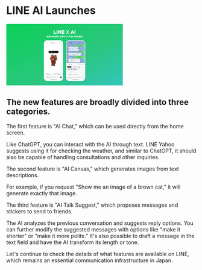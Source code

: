 # LINE AI Launches

<!-- 【日本語訳】
「LINE AI」が登場
--> 

![line_ai](images/line_ai.jpeg)

## The new features are broadly divided into three categories.

<!-- 【日本語訳】
新機能は大きく分けて3つ。
-->

The first feature is "AI Chat," which can be used directly from the home screen.

<!-- 【日本語訳】
1つ目は、ホーム画面から使える「AIチャット」機能だ。
解説: "AI Chat" (AIチャット)という機能名と、"directly from the home screen" (ホーム画面から直接)という使いやすさを強調する表現を使っています。 -->

Like ChatGPT, you can interact with the AI through text. LINE Yahoo suggests using it for checking the weather, and similar to ChatGPT, it should also be capable of handling consultations and other inquiries.

<!-- 【日本語訳】
ChatGPTのようにAIとテキストでやりとりができる。LINEヤフーは天気を尋ねるといった使い方を提案している他、ChatGPT同様相談事なども可能だろう。
解説: "interact with the AI through text" (AIとテキストでやりとり)と"capable of handling consultations" (相談事が可能)という表現を使って、機能の汎用性を説明しています。また、"suggests using it for" (～という使い方を提案)という表現で、具体的な使用例を示しています。 -->

The second feature is "AI Canvas," which generates images from text descriptions.

<!-- 【日本語訳】
2つ目は文章から画像を生成してもらえる「AIキャンバス」
解説: "AI Canvas" (AIキャンバス)という機能名と、"generates images from text descriptions" (文章から画像を生成)という表現を使って、テキストから画像を生成する機能を説明しています。 -->

For example, if you request "Show me an image of a brown cat," it will generate exactly that image.

<!-- 【日本語訳】
「茶色い猫の画像を出して」と頼めば、その通りの画像が出力される。
解説: "request" (頼む)と"generate exactly that image" (その通りの画像を出力する)という表現を使って、AIの正確な画像生成能力を説明しています。また、具体的な例を示すことで、機能の理解を助けています。 -->

The third feature is "AI Talk Suggest," which proposes messages and stickers to send to friends.

<!-- 【日本語訳】
3つ目は、友達に送信するメッセージやスタンプの提案を行う「AIトークサジェスト」
解説: "AI Talk Suggest" (AIトークサジェスト)という機能名と、"proposes messages and stickers" (メッセージやスタンプを提案)という表現を使って、コミュニケーション支援機能を説明しています。また、"to send to friends" (友達に送信する)という表現で、機能の目的を明確にしています。 -->

The AI analyzes the previous conversation and suggests reply options. You can further modify the suggested messages with options like "make it shorter" or "make it more polite." It's also possible to draft a message in the text field and have the AI transform its length or tone.

<!-- 【日本語訳】
AIが直前のやりとりを分析した上で、返信の候補を出してくれる。「短く」「丁寧に」など、候補のメッセージをさらに変更することもできる。メッセージ欄に文章を下書きし、その長さや口調をAIで変換することも可能
解説: "analyzes the previous conversation" (直前のやりとりを分析)と"suggests reply options" (返信の候補を提案)という表現を使って、AIの会話分析機能を説明しています。また、"modify the suggested messages" (候補のメッセージを変更)と"transform its length or tone" (長さや口調を変換)という表現で、メッセージのカスタマイズ機能を説明しています。 -->

Let's continue to check the details of what features are available on LINE, which remains an essential communication infrastructure in Japan.

<!-- 【日本語訳】
これからも継続的に日本人のコミュニケーションインフラとして浸透しているLINE上で、どんな機能が使えるのか、詳細をチェックしていきましょう
解説: "essential communication infrastructure" (重要なコミュニケーションインフラ)と"check the details" (詳細をチェック)という表現を使って、LINEの重要性と機能の継続的な確認の必要性を説明しています。 -->